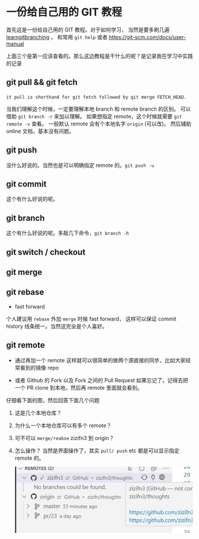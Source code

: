 # 一份给自己用的 GIT 教程

首先这是一份给自己用的 GIT 教程。对于如何学习， 当然是要多刷几遍 [learngitbranching](http://learngitbranching.js.org/?demo) ， 和常用 `git help` 或者 https://git-scm.com/docs/user-manual

上面三个是第一应该查看的。那么这边教程是干什么的呢？是记录我在学习中实践的记录

## git pull && git fetch

`it pull is shorthand for git fetch followed by git merge FETCH_HEAD. `

当我们理解这个时候，一定要理解本地 branch 和 remote branch 的区别。 可以借助 `git branch -r` 来加以理解。
如果想指定 remote，这个时候就需要 `git remote -v` 查看。 一般默认 remote 会有个本地名字 `origin` (可以改)。 然后辅助 online 文档，基本没有问题。

## git push

没什么好说的。当然也是可以明确指定 remote 的。`git push -u`

## git commit

这个有什么好说的呢。

## git branch

这个有什么好说的呢。多敲几下命令，`git branch -h`

## git switch / checkout

## git merge

## git rebase

- fast forward

个人建议用 `rebase` 外加 `merge` 时候 fast forward， 这样可以保证 commit history 线条统一。当然这完全是个人喜好。

## git remote

- 通过再加一个 remote 这样就可以很简单的做两个源直接的同步。比如大家经常看到的镜像 repo

- 或者 Github 的 Fork 以及 Fork 之间的 Pull Request
  如果忘记了，记得去把一个 PR clone 到本地，然后再 remote 里面就会看到。

仔细看下面的图，然后回答下面几个问题

1. 这是几个本地仓库？
2. 为什么一个本地仓库可以有多个 remote？
3. 可不可以 `merge/reabse` zizifn3 到 origin？
4. 怎么操作？
   当然是界面操作了，其实 `pull/ push` etc 都是可以显示指定 remote 的。

   ![remote](./remotes.jpg)

